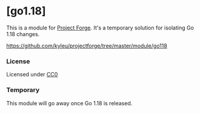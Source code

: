 <!--- Content managed by Project Forge, see [projectforge.md] for details. -->
# [go1.18]

This is a module for [Project Forge](https://projectforge.dev). It's a temporary solution for isolating Go 1.18 changes.

https://github.com/kyleu/projectforge/tree/master/module/go118

### License

Licensed under [CC0](https://creativecommons.org/publicdomain/zero/1.0)

### Temporary

This module will go away once Go 1.18 is released.
